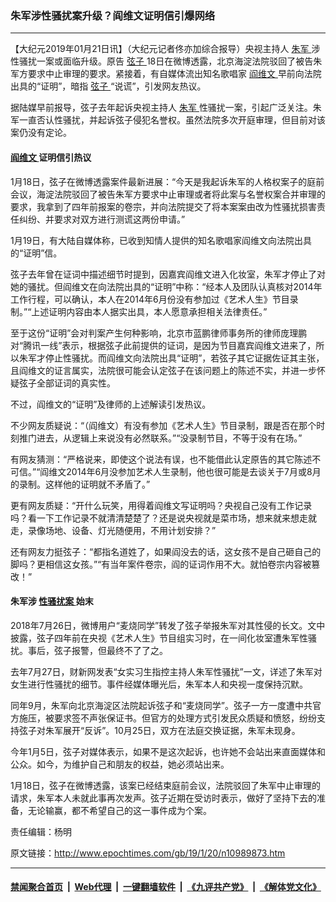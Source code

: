 ### 朱军涉性骚扰案升级？阎维文证明信引爆网络
------------------------

<p>
 【大纪元2019年01月21日讯】（大纪元记者佟亦加综合报导）央视主持人
 <a href="http://www.epochtimes.com/gb/tag/%E6%9C%B1%E5%86%9B.html">
  朱军
 </a>
 涉性骚扰一案或面临升级。原告
 <a href="http://www.epochtimes.com/gb/tag/%E5%BC%A6%E5%AD%90.html">
  弦子
 </a>
 18日在微博透露，北京海淀法院驳回了被告朱军方要求中止审理的要求。紧接着，有自媒体流出知名歌唱家
 <a href="http://www.epochtimes.com/gb/tag/%E9%98%8E%E7%BB%B4%E6%96%87.html">
  阎维文
 </a>
 早前向法院出具的“证明”，暗指
 <a href="http://www.epochtimes.com/gb/tag/%E5%BC%A6%E5%AD%90.html">
  弦子
 </a>
 “说谎”，引发网友热议。
</p>
<p>
 据陆媒早前报导，弦子去年起诉央视主持人
 <a href="http://www.epochtimes.com/gb/tag/%E6%9C%B1%E5%86%9B.html">
  朱军
 </a>
 性骚扰一案，引起广泛关注。朱军一直否认性骚扰，并起诉弦子侵犯名誉权。虽然法院多次开庭审理，但目前对该案仍没有定论。
</p>
<h4>
 <a href="http://www.epochtimes.com/gb/tag/%E9%98%8E%E7%BB%B4%E6%96%87.html">
  阎维文
 </a>
 证明信引热议
</h4>
<p>
 1月18日，弦子在微博透露案件最新进展：“今天是我起诉朱军的人格权案子的庭前会议，海淀法院驳回了被告朱军方要求中止审理或者将此案与名誉权案合并审理的要求，我拿到了四年前报案的卷宗，并向法院提交了将本案案由改为性骚扰损害责任纠纷、并要求对双方进行测谎这两份申请。”
</p>
<p>
 1月19日，有大陆自媒体称，已收到知情人提供的知名歌唱家阎维文向法院出具的“证明”信。
</p>
<p>
 弦子去年曾在证词中描述细节时提到，因嘉宾阎维文进入化妆室，朱军才停止了对她的骚扰。但阎维文在向法院出具的“证明”中称：“经本人及团队认真核对2014年工作行程，可以确认，本人在2014年6月份没有参加过《艺术人生》节目录制。”“上述证明内容由本人据实出具，本人愿意承担相关法律责任。”
</p>
<p>
 至于这份“证明”会对判案产生何种影响，北京市蓝鹏律师事务所的律师庞理鹏对“腾讯一线”表示，根据弦子此前提供的证词，是因为节目嘉宾阎维文进来了，所以朱军才停止性骚扰。而阎维文向法院出具“证明”，若弦子其它证据佐证其主张，且阎维文的证言属实，法院很可能会认定弦子在该问题上的陈述不实，并进一步怀疑弦子全部证词的真实性。
</p>
<p>
 不过，阎维文的“证明”及律师的上述解读引发热议。
</p>
<p>
 不少网友质疑说：“（阎维文）有没有参加《艺术人生》节目录制，跟是否在那个时刻推门进去，从逻辑上来说没有必然联系。”“没录制节目，不等于没有在场。”
</p>
<p>
 有网友猜测：“严格说来，即使这个说法有误，也不能借此认定原告的其它陈述不可信。”“阎维文2014年6月没参加艺术人生录制，他也很可能是去谈关于7月或8月的录制。这样他的证明就不矛盾了。”
</p>
<p>
 更有网友质疑：“开什么玩笑，用得着阎维文写证明吗？央视自己没有工作记录吗？看一下工作记录不就清清楚楚了？还是说央视就是菜市场，想来就来想走就走，录像场地、设备、灯光随便用，不用计划安排？”
</p>
<p>
 还有网友力挺弦子：“都指名道姓了，如果阎没去的话，这女孩不是自己砸自己的脚吗？更相信这女孩。”“有当年案件卷宗，阎的证词作用不大。就怕卷宗内容被篡改！”
</p>
<h4>
 朱军涉
 <a href="http://www.epochtimes.com/gb/tag/%E6%80%A7%E9%AA%9A%E6%89%B0%E6%A1%88.html">
  性骚扰案
 </a>
 始末
</h4>
<p>
 2018年7月26日，微博用户“麦烧同学”转发了弦子举报朱军对其性侵的长文。文中披露，弦子四年前在央视《艺术人生》节目组实习时，在一间化妆室遭朱军性骚扰。事后，弦子报警，但最终不了了之。
</p>
<p>
 去年7月27日，财新网发表“女实习生指控主持人朱军性骚扰”一文，详述了朱军对女生进行性骚扰的细节。事件经媒体曝光后，朱军本人和央视一度保持沉默。
</p>
<p>
 同年9月，朱军向北京海淀区法院起诉弦子和“麦烧同学”。弦子一方一度遭中共官方施压，被要求签不声张保证书。但官方的处理方式引发民众质疑和愤怒，纷纷支持弦子对朱军展开“反诉”。10月25日，双方在法庭交换证据，朱军未现身。
</p>
<p>
 今年1月5日，弦子对媒体表示，如果不是这次起诉，也许她不会站出来直面媒体和公众。如今，为维护自己和朋友的权益，她必须站出来。
</p>
<p>
 1月18日，弦子在微博透露，该案已经结束庭前会议，法院驳回了朱军中止审理的请求，朱军本人未就此事再次发声。弦子近期在受访时表示，做好了坚持下去的准备，无论输赢，都不希望自己的这一事件成为个案。
</p>
<p>
 责任编辑：杨明
</p>

原文链接：http://www.epochtimes.com/gb/19/1/20/n10989873.htm


------------------------
#### [禁闻聚合首页](https://github.com/gfw-breaker/banned-news/blob/master/README.md) &nbsp;|&nbsp; [Web代理](https://github.com/gfw-breaker/open-proxy/blob/master/README.md) &nbsp;|&nbsp; [一键翻墙软件](https://github.com/gfw-breaker/nogfw/blob/master/README.md) &nbsp;|&nbsp; [《九评共产党》](https://github.com/gfw-breaker/9ping.md/blob/master/README.md#九评之一评共产党是什么) &nbsp;|&nbsp; [《解体党文化》](https://github.com/gfw-breaker/jtdwh.md/blob/master/README.md#绪论)
